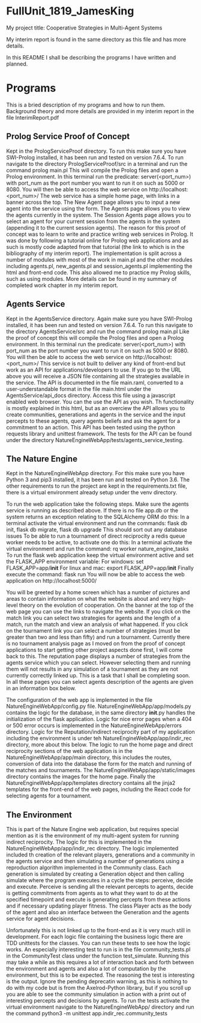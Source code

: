 # FullUnit_1819_JamesKing

My project title: Cooperative Strategies in Multi-Agent Systems

My interim report is found in the same directory as this file and has more details.

In this README I shall be describing the programs I have written and planned.

# Programs

This is a bried description of my programs and how to run them. Background theory and more details are provided in my interim report in the file InterimReport.pdf

## Prolog Service Proof of Concept

Kept in the PrologServiceProof directory.
To run this make sure you have SWI-Prolog installed, it has been run and tested on version 7.6.4.
To run navigate to the directory PrologServiceProof/src in a terminal and run the command prolog main.pl
This will compile the Prolog files and open a Prolog environment. In this terminal run the predicate: server(<port_num>) with port_num as the port number you want to run it on such as 5000 or 8080.
You will then be able to access the web service on http://localhost:<port_num>/
The web service has a simple home page, with links in a banner across the top.
The New Agent page allows you to input a new agent into the service using the form. The Agents page allows you to view the agents currently in the system. The Session Agents page allows you to select an agent for your current session from the agents in the system (appending it to the current session agents).
The reason for this proof of concept was to learn to write and practice writing web services in Prolog. It was done by following a tutorial online for Prolog web applications and as such is mostly code adapted from that tutorial (the link to which is in the bibliography of my interim report).
The implementation is split across a number of modules with most of the work in main.pl and the other modules including agents.pl, new_agents.pl and session_agents.pl implementing the html and front-end code. This also allowed me to practice my Prolog skills, such as using modules.
More details can be found in my summary of completed work chapter in my interim report.

## Agents Service

Kept in the AgentsService directory.
Again make sure you have SWI-Prolog installed, it has been run and tested on version 7.6.4.
To run this navigate to the directory AgentsService/src and run the command prolog main.pl
Like the proof of concept this will compile the Prolog files and open a Prolog environment. In this terminal run the predicate: server(<port_num>) with port_num as the port number you want to run it on such as 5000 or 8080.
You will then be able to access the web service on http://localhost:<port_num>/
This service is not built to deliver any kind of front-end but work as an API for applications/developers to use. If you go to the URL above you will receive a JSON file containing all the strategies available in the service.
The API is documented in the file main.raml, converted to a user-understandable format in the file main.html under the AgentsService/api_docs directory. Access this file using a javascript enabled web browser. You can the use the API as you wish.
Th functionality is mostly explained in this html, but as an overciew the API allows you to create communities, generations and agents in the service and the input percepts to these agents, query agents beliefs and ask the agent for a commitment to an action.
This API has been tested using the python requests library and unittest framework. The tests for the API can be found under the directory NatureEngineWebApp/tests/agents_service_testing.

## The Nature Engine

Kept in the NatureEngineWebApp directory.
For this make sure you have Python 3 and pip3 installed, it has been run and tested on Python 3.6.
The other requirements to run the project are kept in the requirements.txt file, there is a virtual environment already setup under the venv directory.

To run the web application take the following steps.
Make sure the agents service is running as described above.
If there is no file app.db or the system returns an exception relating to the SQLAlchemy ORM do this:
In a terminal activate the virtual environment and run the commands: flask db init, flask db migrate, flask db upgrade
This should sort out any database issues
To be able to run a tournament of direct reciprocity a redis queue worker needs to be active, to activate one do this:
In a terminal activate the virtual environment and run the command: rq worker nature_engine_tasks
To run the flask web application keep the virtual environment active and set the FLASK_APP environment variable:
For windows: set FLASK_APP=app/__init__
For linux and mac: export FLASK_APP=app/__init__
Finally execute the command: flask run
You will now be able to access the web application on http://localhost:5000/

You will be greeted by a home screen which has a number of pictures and areas to contain information on what the website is about and very high-level theory on the evolution of cooperation.
On the banner at the top of the web page you can use the links to navigate the website. If you click on the match link you can select two strategies for agents and the length of a match, run the match and view an analysis of what happened.
If you click on the tournament link you can select a number of strategies (must be greater than two and less than fifty) and run a tournament. Currently there is no tournament analysis page as I moved on from the proof of concept applications to start getting other project aspects done first, I will come back to this.
The reputation page displays a number of strategies from the agents service which you can select. However selecting them and running them will not results in any simulation of a tournament as they are not currently correctly linked up. This is a task that I shall be completing soon.
In all these pages you can select agents description of the agents are given in an information box below.

The configuration of the web app is implemented in the file NatureEngineWebApp/config.py file. NatureEngineWebApp/app/models.py contains the logic for the database, in the same directory __init__.py handles the initialization of the flask application. Logic for nice error pages when a 404 or 500 error occurs is implemented in the NatureEngineWebApp/errors directory. Logic for the Reputation/indirect reciprocity part of my application including the environment is under teh NatureEngineWebApp/app/indir_rec directory, more about this below. The logic to run the home page and direct reciprocity sections of the web application is in the NatureEngineWebApp/app/main directory, this includes the routes, conversion of data into the database the form for the match and running of the matches and tournaments. The NatureEngineWebApp/app/static/images directory contains the images for the home page. Finally the NatureEngineWebApp/app/templates directory contains all the jinja2 templates for the front-end of the web pages, including the React code for selecting agents for a tournament.


## The Environment

This is part of the Nature Engine web application, but requires special mention as it is the environment of my multi-agent system for running indirect reciprocity.
The logic for this is implemented in the NatureEngineWebApp/app/indir_rec directory.
The logic implemented included th creation of the relevant players, generations and a community in the agents service and then simulating a number of generations using a reproduction algorithm implemented in the Community class. Each generation is simulated by creating a Generation object and then calling simulate where the program executes in a cycle the steps: perceive, decide and execute. Perceive is sending all the relevant percepts to agents, decide is getting commitments from agents as to what they want to do at the specified timepoint and execute is generating percepts from these actions and if necessary updating player fitness. The class Player acts as the body of the agent and also an interface between the Generation and the agents service for agent decisions.

Unfortunately this is not linked up to the front-end as it is very much still in development.
For each logic file containing the business logic there are TDD unittests for the classes. You can run these tests to see how the logic works.
An especially interesting test to run is in the file community_tests.pl in the CommunityTest class under the function test_simulate. Running this may take a while as this requires a lot of interaction back and forth between the environment and agents and also a lot of computation by the environment, but this is to be expected.
The reasoning the test is interesting is the output. Ignore the pending deprecatin warning, as this is nothing to do with my code but is from the Axelrod-Python library, but if you scroll up you are able to see the community simulation in action with a print out of interesting percepts and decisions by agents.
To run the tests activate the virtual environment navigate to the NatureEngineWebApp/ directory and run the command python3 -m unittest app.indir_rec.community_tests
